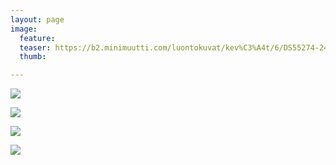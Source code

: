 ```yaml
---
layout: page
image:
  feature:
  teaser: https://b2.minimuutti.com/luontokuvat/kev%C3%A4t/6/DS55274-245px.jpg
  thumb:

---
```


![](https://b2.minimuutti.com/luontokuvat/kev%C3%A4t/6/DS55266-800px.jpg)

![](https://b2.minimuutti.com/luontokuvat/kev%C3%A4t/6/DS55270-800px.jpg)

![](https://b2.minimuutti.com/luontokuvat/kev%C3%A4t/6/DS55272-800px.jpg)

![](https://b2.minimuutti.com/luontokuvat/kev%C3%A4t/6/DS55274-800px.jpg)
